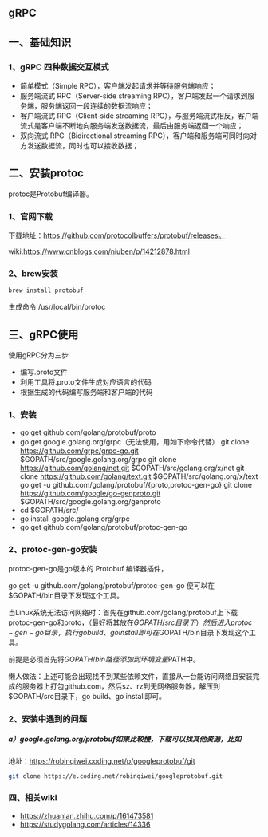 ## gRPC
## 一、基础知识
### 1、gRPC 四种数据交互模式
* 简单模式（Simple RPC），客户端发起请求并等待服务端响应；
* 服务端流式 RPC（Server-side streaming RPC），客户端发起一个请求到服务端，服务端返回一段连续的数据流响应；
* 客户端流式 RPC（Client-side streaming RPC），与服务端流式相反，客户端流式是客户端不断地向服务端发送数据流，最后由服务端返回一个响应；
* 双向流式 RPC（Bidirectional streaming RPC），客户端和服务端可同时向对方发送数据流，同时也可以接收数据；

## 二、安装protoc
protoc是Protobuf编译器。
### 1、官网下载
下载地址：https://github.com/protocolbuffers/protobuf/releases。

wiki:https://www.cnblogs.com/niuben/p/14212878.html
 
### 2、brew安装
```sh
brew install protobuf
```
生成命令  /usr/local/bin/protoc

## 三、gRPC使用
使用gRPC分为三步
* 编写.proto文件
* 利用工具将.proto文件生成对应语言的代码
* 根据生成的代码编写服务端和客户端的代码

### 1、安装
* go get github.com/golang/protobuf/proto
* go get google.golang.org/grpc（无法使用，用如下命令代替）
    git clone https://github.com/grpc/grpc-go.git \$GOPATH/src/google.golang.org/grpc
    git clone https://github.com/golang/net.git \$GOPATH/src/golang.org/x/net
    git clone https://github.com/golang/text.git \$GOPATH/src/golang.org/x/text
    go get -u github.com/golang/protobuf/{proto,protoc-gen-go}
    git clone https://github.com/google/go-genproto.git \$GOPATH/src/google.golang.org/genproto
* cd \$GOPATH/src/
* go install google.golang.org/grpc
* go get github.com/golang/protobuf/protoc-gen-go

### 2、protoc-gen-go安装
protoc-gen-go是go版本的 Protobuf 编译器插件，

go get -u github.com/golang/protobuf/protoc-gen-go 便可以在$GOPATH/bin目录下发现这个工具。

当Linux系统无法访问网络时：首先在github.com/golang/protobuf上下载protoc-gen-go和proto，（最好将其放在$GOPATH/src目录下）然后进入protoc-gen-go目录，执行go build、go install即可在$GOPATH/bin目录下发现这个工具。

前提是必须首先将$GOPATH/bin路径添加到环境变量$PATH中。

懒人做法：上述可能会出现找不到某些依赖文件，直接从一台能访问网络且安装完成的服务器上打包github.com，然后sz、rz到无网络服务器，解压到$GOPATH/src目录下，go build、go install即可。

### 2、安装中遇到的问题
##### a）google.golang.org/protobuf如果比较慢，下载可以找其他资源，比如
地址：https://robinqiwei.coding.net/p/googleprotobuf/git

```sh
git clone https://e.coding.net/robinqiwei/googleprotobuf.git
```

### 四、相关wiki
* https://zhuanlan.zhihu.com/p/161473581
* https://studygolang.com/articles/14336